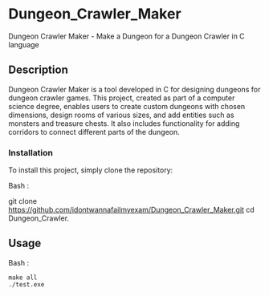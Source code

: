 # Dungeon_Crawler_Maker
Dungeon Crawler Maker - Make a Dungeon for a Dungeon Crawler in C language 

## Description
Dungeon Crawler Maker is a tool developed in C for designing dungeons for dungeon crawler games. This project, created as part of a computer science degree, enables users to create custom dungeons with chosen dimensions, design rooms of various sizes, and add entities such as monsters and treasure chests. It also includes functionality for adding corridors to connect different parts of the dungeon.

### Installation
To install this project, simply clone the repository:

Bash :


  git clone https://github.com/idontwannafailmyexam/Dungeon_Crawler_Maker.git
  cd Dungeon_Crawler.

## Usage

Bash :


    make all
    ./test.exe











